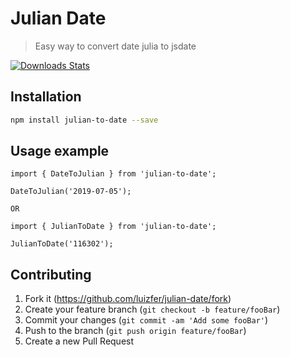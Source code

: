 # Julian Date
> Easy way to convert date julia to jsdate

[![Downloads Stats][npm-downloads]][npm-url]

## Installation

```sh
npm install julian-to-date --save
```

## Usage example

```
import { DateToJulian } from 'julian-to-date';

DateToJulian('2019-07-05');

OR

import { JulianToDate } from 'julian-to-date';

JulianToDate('116302');

```

## Contributing

1. Fork it (<https://github.com/luizfer/julian-date/fork>)
2. Create your feature branch (`git checkout -b feature/fooBar`)
3. Commit your changes (`git commit -am 'Add some fooBar'`)
4. Push to the branch (`git push origin feature/fooBar`)
5. Create a new Pull Request

<!-- Markdown link & img dfn's -->
[npm-url]: https://www.npmjs.com/package/julian-to-date
[npm-downloads]: https://img.shields.io/npm/dm/julian-to-date.svg?style=flat-square
